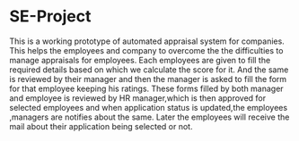 # SE-Project
This is a working prototype of automated appraisal system for companies.
This helps the employees and company to overcome the the difficulties to manage appraisals for employees.
Each employees are given to fill the required details based on which we calculate the score for it. And the same is reviewed by their manager and then the manager is asked to fill the form for that employee keeping his ratings.
These forms filled by both manager and employee is reviewed by HR manager,which is then approved for selected employees and when application status is updated,the employees ,managers are notifies about the same. 
Later the employees will receive the mail about their application being selected or not.
